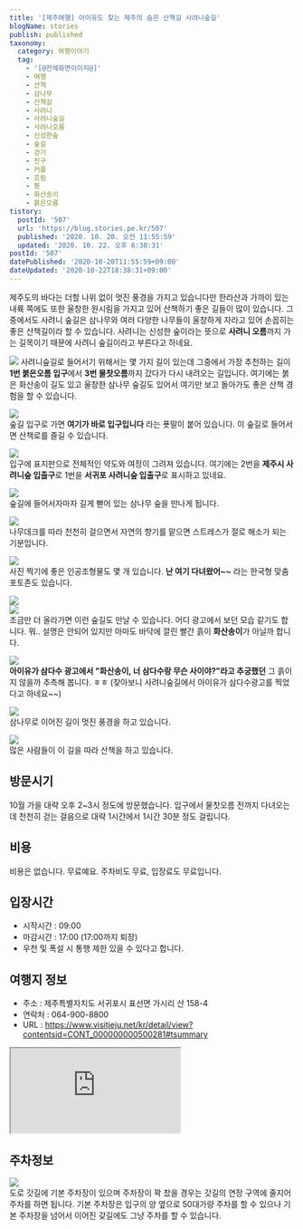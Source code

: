 ```yaml
---
title: '[제주여행] 아이유도 찾는 제주의 숨은 산책길 사려니숲길'
blogName: stories
publish: published
taxonomy:
  category: 여행이야기
  tag:
    - '[@전체화면이미지@]'
    - 여행
    - 산책
    - 삼나무
    - 산책길
    - 사려니
    - 사려니숲길
    - 사려니오름
    - 신성한숲
    - 숲길
    - 걷기
    - 친구
    - 커플
    - 흐림
    - 봄
    - 화산송이
    - 붉은오름
tistory:
  postId: '507'
  url: 'https://blog.stories.pe.kr/507'
  published: '2020. 10. 20. 오전 11:55:59'
  updated: '2020. 10. 22. 오후 6:38:31'
postId: '507'
datePublished: '2020-10-20T11:55:59+09:00'
dateUpdated: '2020-10-22T18:38:31+09:00'
---
```





제주도의 바다는 더할 나위 없이 멋진 풍경을 가지고 있습니다만 한라산과 가까이 있는 내륙 쪽에도 또한 울창한 원시림을 가지고 있어 산책하기 좋은 길들이 많이 있습니다. 그중에서도 사려니 숲길은 삼나무와 여러 다양한 나무들이 울창하게 자라고 있어 손꼽히는 좋은 산책길이라 할 수 있습니다. 사려니는 신성한 숲이라는 뜻으로 **사려니 오름**까지 가는 길목이기 때문에 사려니 숲길이라고 부른다고 하네요. 

![](images/2020-10-20-10-59-51.png)
사려니숲길로 들어서기 위해서는 몇 가지 길이 있는데 그중에서 가장 추천하는 길이 **1번 붉은오름 입구**에서 **3번 물찻오름**까지 갔다가 다시 내려오는 길입니다. 여기에는 붉은 화산송이 길도 있고 울창한 삼나무 숲길도 있어서 여기만 보고 돌아가도 좋은 산책 경험을 할 수 있습니다.   

![](./images/20201008_145134-01.jpeg)  
숲길 입구로 가면 **여기가 바로 입구입니다** 라는 푯말이 붙어 있습니다. 이 숲길로 들어서면 산책로를 즐길 수 있습니다.  

![](./images/20201008_145426-01.jpeg)  
입구에 표지판으로 전체적인 약도와 여정이 그려져 있습니다. 여기에는 2번을 **제주시 사려니숲 입출구**로 1번을 **서귀포 사려니숲 입출구**로 표시하고 있네요. 

![](./images/20201008_145612-01.jpeg)  
숲길에 들어서자마자 길게 뻗어 있는 삼나무 숲을 만나게 됩니다.   

![](./images/20201008_150009-01.jpeg)  
나무데크를 따라 천천히 걸으면서 자연의 향기를 맡으면 스트레스가 절로 해소가 되는 기분입니다.  

![](./images/20201008_152124-01.jpeg)  
사진 찍기에 좋은 인공조형물도 몇 개 있습니다. **난 여기 다녀왔어~~** 라는 한국형 맞춤 포토존도 있습니다.   

![](./images/20201008_151600-01.jpeg)  
![](./images/20201008_151336-01.jpeg)  
조금만 더 올라가면 이런 숲길도 만날 수 있습니다. 어디 광고에서 보던 모습 같기도 합니다. 
뭐.. 설명은 안되어 있지만 아마도 바닥에 깔린 빨간 흙이 **화산송이**가 아닐까 합니다. 

![](images/2020-10-20-11-51-08.png)  
**아이유가 삼다수 광고에서 "화산송이, 너 삼다수랑 무슨 사이야?"라고 추궁했던** 그 흙이지 않을까 추측해 봅니다. ㅎㅎ  (찾아보니 사려니숲길에서 아이유가 삼다수광고를 찍었다고 하네요~~)

![](./images/20201008_151430-01.jpeg)  
삼나무로 이어진 길이 멋진 풍경을 하고 있습니다. 

![](./images/20201008_150821-01.jpeg)  
많은 사람들이 이 길을 따라 산책을 하고 있습니다.  

## 방문시기  
10월 가을 대략 오후 2~3시 정도에 방문했습니다. 
입구에서 물찻오름 전까지 다녀오는데 천천히 걷는 걸음으로 대략 1시간에서 1시간 30분 정도 걸립니다. 

## 비용  
비용은 없습니다. 무료예요. 주차비도 무료, 입장료도 무료입니다. 

## 입장시간  
- 시작시간 : 09:00
- 마감시간 : 17:00 (17:00까지 퇴장) 
- 우천 및 폭설 시 통행 제한 있을 수 있다고 합니다. 

## 여행지 정보  
- 주소 : 제주특별자치도 서귀포시 표선면 가시리 산 158-4  
- 연락처 : 064-900-8800  
- URL : https://www.visitjeju.net/kr/detail/view?contentsid=CONT_000000000500281#tsummary 

<div class='embed-responsive embed-responsive-16by9'>
    <iframe src='https://www.google.com/maps/embed?pb=!1m18!1m12!1m3!1d53297.13313512155!2d126.64959267910157!3d33.3953165!2m3!1f0!2f0!3f0!3m2!1i1024!2i768!4f13.1!3m3!1m2!1s0x350d03ed5e7e2821%3A0x8e927e259f3173b!2z67aJ7J2A7Jik66aEIOyCrOugpOuLiOyIsuq4uA!5e0!3m2!1sko!2skr!4v1603161796784!5m2!1sko!2skr' class='embed-responsive-item' allowfullscreen></iframe>
</div>

## 주차정보  
![](./images/20201008_144733-01.jpeg)  
도로 갓길에 기본 주차장이 있으며 주차장이 꽉 찼을 경우는 갓길의 연장 구역에 줄지어 주차를 하면 됩니다. 
기본 주차장은 입구의 양 옆으로 50대가량 주차를 할 수 있으나 기본 주차장을 넘어서 이어진 갖길에도 그냥 주차를 할 수 있습니다.  
